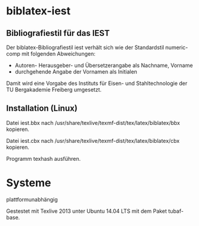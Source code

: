biblatex-iest
=============

Bibliografiestil für das IEST
-----------------------------
Der biblatex-Bibliografiestil iest verhält sich wie der Standardstil numeric-comp mit folgenden Abweichungen:

- Autoren- Herausgeber- und Übersetzerangabe als Nachname, Vorname
- durchgehende Angabe der Vornamen als Initialen

Damit wird eine Vorgabe des Instituts für Eisen- und Stahltechnologie der TU Bergakademie Freiberg umgesetzt.

Installation (Linux)
--------------------
Datei iest.bbx nach /usr/share/texlive/texmf-dist/tex/latex/biblatex/bbx kopieren.

Datei iest.cbx nach /usr/share/texlive/texmf-dist/tex/latex/biblatex/cbx kopieren.

Programm texhash ausführen.

Systeme
=======
plattformunabhängig

Gestestet mit Texlive 2013 unter Ubuntu 14.04 LTS mit dem Paket tubaf-base.




